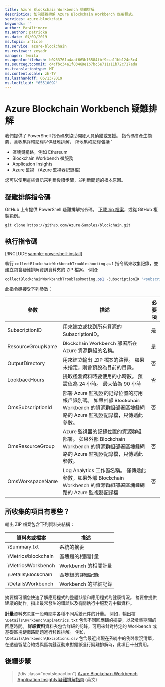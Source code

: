 ```yaml
---
title: Azure Blockchain Workbench 疑難排解
description: 如何疑難排解 Azure Blockchain Workbench 應用程式。
services: azure-blockchain
keywords: ''
author: PatAltimore
ms.author: patricka
ms.date: 05/09/2019
ms.topic: article
ms.service: azure-blockchain
ms.reviewer: zeyadr
manager: femila
ms.openlocfilehash: b0263761a4aaf663b16584fbf9caa11bb124d5c4
ms.sourcegitcommit: d4dfbc34a1f03488e1b7bc5e711a11b72c717ada
ms.translationtype: MT
ms.contentlocale: zh-TW
ms.lasthandoff: 06/13/2019
ms.locfileid: "65510097"
---
```

# <a name="azure-blockchain-workbench-troubleshooting"></a>Azure Blockchain Workbench 疑難排解

我們提供了 PowerShell 指令碼來協助開發人員偵錯或支援。 指令碼會產生摘要，並收集詳細記錄以供疑難排解。 所收集的記錄包括：

* 區塊鏈網路，例如 Ethereum
* Blockchain Workbench 微服務
* Application Insights
* Azure 監視 （Azure 監視器記錄檔）

您可以使用這些資訊來判斷後續步驟，並判斷問題的根本原因。

## <a name="troubleshooting-script"></a>疑難排解指令碼

GitHub 上有提供 PowerShell 疑難排解指令碼。 [下載 zip 檔案](https://github.com/Azure-Samples/blockchain/archive/master.zip)，或從 GitHub 複製範例。

```
git clone https://github.com/Azure-Samples/blockchain.git
```

## <a name="run-the-script"></a>執行指令碼
[!INCLUDE [sample-powershell-install](../../../includes/sample-powershell-install.md)]

執行 `collectBlockchainWorkbenchTroubleshooting.ps1` 指令碼來收集記錄，並建立包含疑難排解資訊資料夾的 ZIP 檔案。 例如:

``` powershell
collectBlockchainWorkbenchTroubleshooting.ps1 -SubscriptionID "<subscription_id>" -ResourceGroupName "workbench-resource-group-name"
```
此指令碼接受下列參數︰

| 參數  | 描述 | 必要項 |
|---------|---------|----|
| SubscriptionID | 用來建立或找到所有資源的 SubscriptionID。 | 是 |
| ResourceGroupName | Blockchain Workbench 部署所在 Azure 資源群組的名稱。 | 是 |
| OutputDirectory | 用來建立輸出 .ZIP 檔案的路徑。 如果未指定，則會預設為目前的目錄。 | 否 |
| LookbackHours | 提取遙測資料時要使用的小時數。 預設值為 24 小時。 最大值為 90 小時 | 否 |
| OmsSubscriptionId | 部署 Azure 監視器的記錄位置的訂用帳戶識別碼。 如果外部 Blockchain Workbench 的資源群組部署區塊鏈網路的 Azure 監視器記錄檔，只傳遞此參數。| 否 |
| OmsResourceGroup |Azure 監視器的記錄位置的資源群組部署。 如果外部 Blockchain Workbench 的資源群組部署區塊鏈網路的 Azure 監視器記錄檔，只傳遞此參數。| 否 |
| OmsWorkspaceName | Log Analytics 工作區名稱。 僅傳遞此參數，如果外部 Blockchain Workbench 的資源群組部署區塊鏈網路的 Azure 監視器記錄檔 | 否 |

## <a name="what-is-collected"></a>所收集的項目有哪些？

輸出 ZIP 檔案包含下列資料夾結構：

| 資料夾或檔案 | 描述  |
|---------|---------|
| \Summary.txt | 系統的摘要 |
| \Metrics\blockchain | 區塊鏈的相關計量 |
| \Metrics\Workbench | Workbench 的相關計量 |
| \Details\Blockchain | 區塊鏈的詳細記錄 |
| \Details\Workbench | Workbench 的詳細記錄 |

摘要檔可讓您快速了解應用程式的整體狀態和應用程式的健康情況。 摘要會提供建議的動作，指出最常發生的錯誤以及有關執行中服務的中繼資料。

**計量**資料夾包含一段時間中各種不同系統元件的計量。 例如，輸出檔 `\Details\Workbench\apiMetrics.txt` 包含不同回應碼的摘要，以及收集期間的回應時間。 **詳細資料**資料夾包含詳細的記錄，可用來針對特定的 Workbench 或基礎區塊鏈網路問題進行移難排解。 例如，`\Details\Workbench\Exceptions.csv` 包含最近出現在系統中的例外狀況清單，在透過智慧合約或與區塊鏈互動來對錯誤進行疑難排解時，此項目十分實用。 

## <a name="next-steps"></a>後續步驟

> [!div class="nextstepaction"]
> [Azure Blockchain Workbench Application Insights 疑難排解指南](https://aka.ms/workbenchtroubleshooting) \(英文\)
